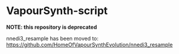 # VapourSynth-script

**NOTE: this repository is deprecated**

nnedi3_resample has been moved to: https://github.com/HomeOfVapourSynthEvolution/nnedi3_resample

